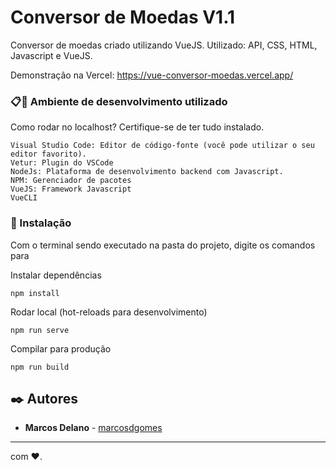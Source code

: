 # Conversor de Moedas V1.1

Conversor de moedas criado utilizando VueJS.
Utilizado: API, CSS, HTML, Javascript e VueJS.

Demonstração na Vercel:  https://vue-conversor-moedas.vercel.app/



### 📋🚀 Ambiente de desenvolvimento utilizado

Como rodar no localhost? Certifique-se de ter tudo instalado.

```
Visual Studio Code: Editor de código-fonte (você pode utilizar o seu editor favorito).
Vetur: Plugin do VSCode
NodeJs: Plataforma de desenvolvimento backend com Javascript. 
NPM: Gerenciador de pacotes
VueJS: Framework Javascript
VueCLI
```


### 🔧 Instalação

Com o terminal sendo executado na pasta do projeto, digite os comandos para

Instalar dependências

```
npm install
```

Rodar local (hot-reloads para desenvolvimento)
```
npm run serve
```
Compilar para produção
```
npm run build
```


## ✒️ Autores

* **Marcos Delano** - [marcosdgomes](https://github.com/marcosdgomes)



---
com ❤️.